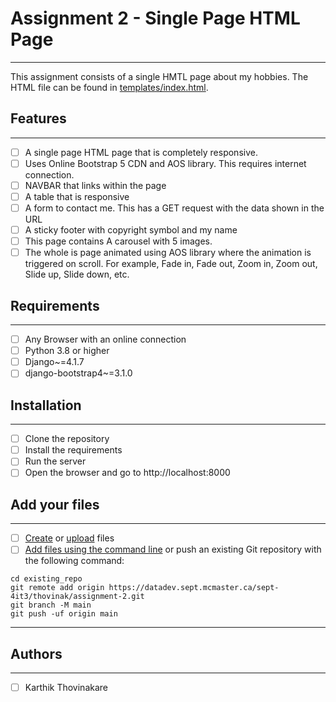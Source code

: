 # Assignment 2 - Single Page HTML Page

***

This assignment consists of a single HMTL page about my hobbies. The HTML file can be found in
[templates/index.html](templates/index.html).

## Features

***

- [ ] A single page HTML page that is completely responsive.
- [ ] Uses Online Bootstrap 5 CDN and AOS library. This requires internet connection.
- [ ] NAVBAR that links within the page
- [ ] A table that is responsive
- [ ] A form to contact me. This has a GET request with the data shown in the URL
- [ ] A sticky footer with copyright symbol and my name
- [ ] This page contains A carousel with 5 images.
- [ ] The whole is page animated using AOS library where the animation is triggered on scroll. For example, Fade in,
  Fade out, Zoom in, Zoom out, Slide up, Slide down, etc.

## Requirements

***

- [ ] Any Browser with an online connection
- [ ] Python 3.8 or higher
- [ ] Django~=4.1.7
- [ ] django-bootstrap4~=3.1.0

## Installation

***

- [ ] Clone the repository
- [ ] Install the requirements
- [ ] Run the server
- [ ] Open the browser and go to http://localhost:8000

## Add your files

***

- [ ] [Create](https://docs.gitlab.com/ee/user/project/repository/web_editor.html#create-a-file)
  or [upload](https://docs.gitlab.com/ee/user/project/repository/web_editor.html#upload-a-file) files
- [ ] [Add files using the command line](https://docs.gitlab.com/ee/gitlab-basics/add-file.html#add-a-file-using-the-command-line)
  or push an existing Git repository with the following command:

```
cd existing_repo
git remote add origin https://datadev.sept.mcmaster.ca/sept-4it3/thovinak/assignment-2.git
git branch -M main
git push -uf origin main
```

***

## Authors

***

- [ ] Karthik Thovinakare

